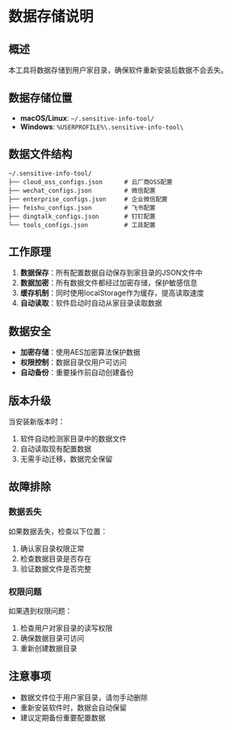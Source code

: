 # 数据存储说明

## 概述

本工具将数据存储到用户家目录，确保软件重新安装后数据不会丢失。

## 数据存储位置

- **macOS/Linux**: `~/.sensitive-info-tool/`
- **Windows**: `%USERPROFILE%\.sensitive-info-tool\`

## 数据文件结构

```
~/.sensitive-info-tool/
├── cloud_oss_configs.json      # 云厂商OSS配置
├── wechat_configs.json         # 微信配置
├── enterprise_configs.json     # 企业微信配置
├── feishu_configs.json         # 飞书配置
├── dingtalk_configs.json       # 钉钉配置
└── tools_configs.json          # 工具配置
```

## 工作原理

1. **数据保存**：所有配置数据自动保存到家目录的JSON文件中
2. **数据加密**：所有数据文件都经过加密存储，保护敏感信息
3. **缓存机制**：同时使用localStorage作为缓存，提高读取速度
4. **自动读取**：软件启动时自动从家目录读取数据

## 数据安全

- **加密存储**：使用AES加密算法保护数据
- **权限控制**：数据目录仅用户可访问
- **自动备份**：重要操作前自动创建备份

## 版本升级

当安装新版本时：

1. 软件自动检测家目录中的数据文件
2. 自动读取现有配置数据
3. 无需手动迁移，数据完全保留

## 故障排除

### 数据丢失

如果数据丢失，检查以下位置：
1. 确认家目录权限正常
2. 检查数据目录是否存在
3. 验证数据文件是否完整

### 权限问题

如果遇到权限问题：
1. 检查用户对家目录的读写权限
2. 确保数据目录可访问
3. 重新创建数据目录

## 注意事项

- 数据文件位于用户家目录，请勿手动删除
- 重新安装软件时，数据会自动保留
- 建议定期备份重要配置数据
